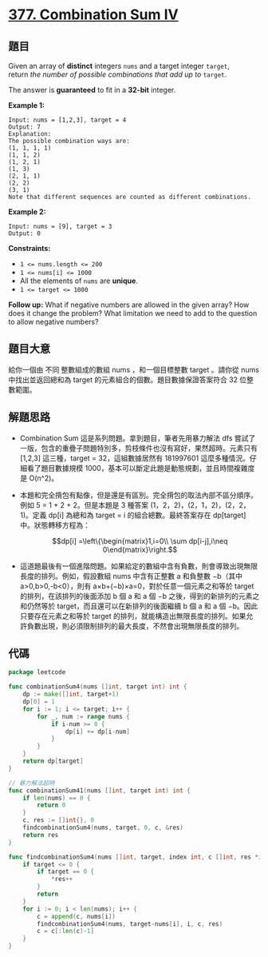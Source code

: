 # [377. Combination Sum IV](https://leetcode.com/problems/combination-sum-iv/)


## 題目

Given an array of **distinct** integers `nums` and a target integer `target`, return *the number of possible combinations that add up to* `target`.

The answer is **guaranteed** to fit in a **32-bit** integer.

**Example 1:**

```
Input: nums = [1,2,3], target = 4
Output: 7
Explanation:
The possible combination ways are:
(1, 1, 1, 1)
(1, 1, 2)
(1, 2, 1)
(1, 3)
(2, 1, 1)
(2, 2)
(3, 1)
Note that different sequences are counted as different combinations.

```

**Example 2:**

```
Input: nums = [9], target = 3
Output: 0
```

**Constraints:**

- `1 <= nums.length <= 200`
- `1 <= nums[i] <= 1000`
- All the elements of `nums` are **unique**.
- `1 <= target <= 1000`

**Follow up:** What if negative numbers are allowed in the given array? How does it change the problem? What limitation we need to add to the question to allow negative numbers?

## 題目大意

給你一個由 不同 整數組成的數組 nums ，和一個目標整數 target 。請你從 nums 中找出並返回總和為 target 的元素組合的個數。題目數據保證答案符合 32 位整數範圍。

## 解題思路

- Combination Sum 這是系列問題。拿到題目，筆者先用暴力解法 dfs 嘗試了一版，包含的重疊子問題特別多，剪枝條件也沒有寫好，果然超時。元素只有 [1,2,3] 這三種，target = 32，這組數據居然有 181997601 這麼多種情況。仔細看了題目數據規模 1000，基本可以斷定此題是動態規劃，並且時間複雜度是 O(n^2)。
- 本題和完全揹包有點像，但是還是有區別。完全揹包的取法內部不區分順序。例如 5 = 1 + 2 + 2。但是本題是 3 種答案 (1，2，2)，(2，1，2)，(2，2，1)。定義 dp[i] 為總和為 target = i 的組合總數。最終答案存在 dp[target] 中。狀態轉移方程為：

    $$dp[i] =\left\{\begin{matrix}1,i=0\\ \sum dp[i-j],i\neq 0\end{matrix}\right.$$

- 這道題最後有一個進階問題。如果給定的數組中含有負數，則會導致出現無限長度的排列。例如，假設數組 nums 中含有正整數 a 和負整數 −b（其中 a>0,b>0,-b<0），則有 a×b+(−b)×a=0，對於任意一個元素之和等於 target 的排列，在該排列的後面添加 b 個 a 和 a 個 −b 之後，得到的新排列的元素之和仍然等於 target，而且還可以在新排列的後面繼續 b 個 a 和 a 個 −b。因此只要存在元素之和等於 target 的排列，就能構造出無限長度的排列。如果允許負數出現，則必須限制排列的最大長度，不然會出現無限長度的排列。

## 代碼

```go
package leetcode

func combinationSum4(nums []int, target int) int {
	dp := make([]int, target+1)
	dp[0] = 1
	for i := 1; i <= target; i++ {
		for _, num := range nums {
			if i-num >= 0 {
				dp[i] += dp[i-num]
			}
		}
	}
	return dp[target]
}

// 暴力解法超時
func combinationSum41(nums []int, target int) int {
	if len(nums) == 0 {
		return 0
	}
	c, res := []int{}, 0
	findcombinationSum4(nums, target, 0, c, &res)
	return res
}

func findcombinationSum4(nums []int, target, index int, c []int, res *int) {
	if target <= 0 {
		if target == 0 {
			*res++
		}
		return
	}
	for i := 0; i < len(nums); i++ {
		c = append(c, nums[i])
		findcombinationSum4(nums, target-nums[i], i, c, res)
		c = c[:len(c)-1]
	}
}
```